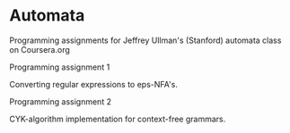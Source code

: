 Automata
========

Programming assignments for Jeffrey Ullman's (Stanford) automata class on Coursera.org


Programming assignment 1

Converting regular expressions to eps-NFA's.


Programming assignment 2

CYK-algorithm implementation for context-free grammars.
